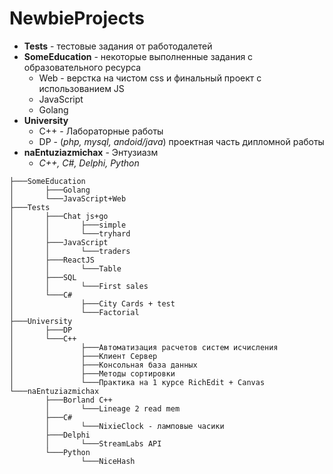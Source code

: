 # NewbieProjects

- **Tests** - тестовые задания от работодалетей
- **SomeEducation** - некоторые выполненные задания с образовательного ресурса
  - Web - верстка на чистом css и финальный проект с использованием JS
  - JavaScript 
  - Golang
- **University**
  - С++ - Лабораторные работы
  - DP - (*php, mysql, andoid/java*) проектная часть дипломной работы
- **naEntuziazmichax** - Энтузиазм
  - *С++, C#, Delphi, Python*

```
├───SomeEducation
│       ├───Golang
│       └───JavaScript+Web
├───Tests
│       ├───Chat js+go
│       │       ├───simple
│       │       └───tryhard
│       ├───JavaScript
│       │       └───traders
│       ├───ReactJS
│       │       └───Table
│       ├───SQL
│       │       └───First sales
│       └───С#
│               ├───City Cards + test
│               └───Factorial
├───University
│       ├───DP
│       └───С++
│               ├───Автоматизация расчетов систем исчисления
│               ├───Клиент Сервер
│               ├───Консольная база данных
│               ├───Методы сортировки
│               └───Практика на 1 курсе RichEdit + Canvas
└───naEntuziazmichax
        ├───Borland С++
        │       └───Lineage 2 read mem
        ├───C#
        │       └───NixieClock - ламповые часики
        ├───Delphi
        │       └───StreamLabs API
        └───Python
                └───NiceHash
```
